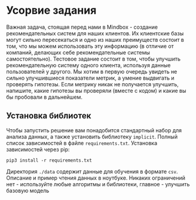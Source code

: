 # Усорвие задания
Важная задача, стоящая перед нами в Mindbox - создание рекомендательных систем для наших клиентов. Их клиентские базы могут сильно пересекаться и одно из наших преимуществ состоит в том, что мы можем использовать эту информацию (в отличие от компаний, делающих себе рекомендательные системы самостоятельно). Тестовое задание состоит в том, чтобы улучшить рекомендательную систему одного клиента, используя данные пользователей у другого.
Мы хотим в первую очередь увидеть не сильно улучшившиеся показатели метрик, а умение выдвигать и проверять гипотезы. Если метрику никак не получается улучшить, напишите, какие гипотезы вы проверяли (вместе с кодом) и какие вы бы пробовали в дальнейшем.

## Установка библиотек
Чтобы запустить решение вам понадобится стандартный набор для анализа данных, а также установить библиотеку `implicit`.
Полный список зависимостей в файле `requirements.txt`.
Установка зависимостей через pip: 

`pip3 install -r requirements.txt`

Директория `./data` содержит данные для обучения в формате `csv`. Описание и пример чтения данных в ноутбуке.
Никаких ограничений нет - используйте любые алгоритмы и библиотеки, главное - улучшить базовую модель
